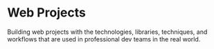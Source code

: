 # Web Projects

Building web projects with the technologies, libraries, techniques, and workflows that are used in professional dev teams in the real world.
